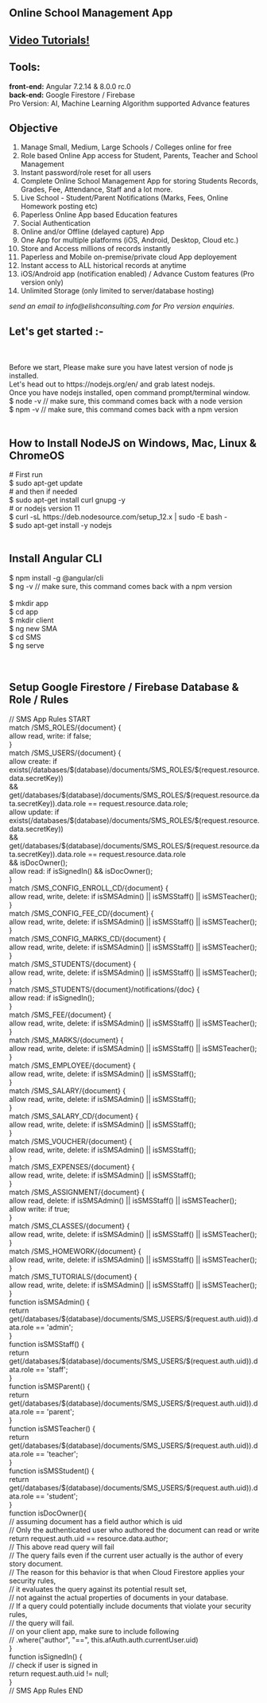 <h2>Online School Management App</h2>
<h2><a href="https://www.youtube.com/playlist?list=PLp0TENYyY8lHnfxOOzZ_hTnPF8Hh3eKDo">Video Tutorials!</a></h2>
<h2>Tools: </h2>
<b>front-end:</b> Angular 7.2.14 & 8.0.0 rc.0<br/>
<b>back-end:</b> Google Firestore / Firebase<br/>
Pro Version: AI, Machine Learning Algorithm supported Advance features<br/>
<h2>Objective</h2>
<ol>
<li>Manage Small, Medium, Large Schools / Colleges online for free</li>
<li>Role based Online App access for Student, Parents, Teacher and School Management</li>
<li>Instant password/role reset for all users</li>
<li>Complete Online School Management App for storing Students Records, Grades, Fee, Attendance, Staff and a lot more.</li>
<li>Live School - Student/Parent Notifications (Marks, Fees, Online Homework posting etc) </li>
<li>Paperless Online App based Education features</li>
<li>Social Authentication</li>
<li>Online and/or Offline (delayed capture) App</li>
<li>One App for multiple platforms (iOS, Android, Desktop, Cloud etc.)</li>
<li>Store and Access millions of records instantly</li>
<li>Paperless and Mobile on-premise/private cloud App deployement</li>
<li>Instant access to ALL historical records at anytime</li>
<li>iOS/Android app (notification enabled) / Advance Custom features (Pro version only)</li>
<li>Unlimited Storage (only limited to server/database hosting)</li>
</ol>
<i>send an email to info@elishconsulting.com for Pro version enquiries.</i>

<h2>Let's get started :-</h2>
<br/><br/>
Before we start, Please make sure you have latest version of node js installed.<br/>
Let's head out to https://nodejs.org/en/ and grab latest nodejs.<br/>
Once you have nodejs installed, open command prompt/terminal window.<br/>
$ node -v // make sure, this command comes back with a node version<br/>
$ npm -v // make sure, this command comes back with a npm version<br/><br/>

<h2>How to Install NodeJS on Windows, Mac, Linux & ChromeOS</h2>
# First run<br/>
$ sudo apt-get update<br/>
# and then if needed<br/>
$ sudo apt-get install curl gnupg -y<br/>
# or nodejs version 11<br/>
$ curl -sL https://deb.nodesource.com/setup_12.x | sudo -E bash -<br/>
$ sudo apt-get install -y nodejs<br/><br/>
<h2>Install Angular CLI</h2>
$ npm install -g @angular/cli<br/>
$ ng -v // make sure, this command comes back with a npm version<br/><br/>
$ mkdir app<br/>
$ cd app<br/>
$ mkdir client<br/
$ cd client<br/>
$ ng new SMA<br/>
$ cd SMS<br/>
$ ng serve<br/>
<br/><br/>

<h2> Setup Google Firestore / Firebase Database & Role / Rules</h2>
// SMS App Rules START<br/>
  match /SMS_ROLES/{document} {<br/>
   allow read, write: if false;<br/>
   }<br/>
   match /SMS_USERS/{document} {<br/>
	 allow create: if exists(/databases/$(database)/documents/SMS_ROLES/$(request.resource.data.secretKey))<br/>
   && get(/databases/$(database)/documents/SMS_ROLES/$(request.resource.data.secretKey)).data.role == request.resource.data.role;<br/>
   allow update: if exists(/databases/$(database)/documents/SMS_ROLES/$(request.resource.data.secretKey))<br/>
   && get(/databases/$(database)/documents/SMS_ROLES/$(request.resource.data.secretKey)).data.role == request.resource.data.role<br/>
   && isDocOwner();<br/>
   allow read: if isSignedIn() && isDocOwner();<br/>
   }<br/>
   match /SMS_CONFIG_ENROLL_CD/{document} {<br/>
   allow read, write, delete: if isSMSAdmin() || isSMSStaff() || isSMSTeacher();<br/>
   }<br/>
   match /SMS_CONFIG_FEE_CD/{document} {<br/>
   allow read, write, delete: if isSMSAdmin() || isSMSStaff() || isSMSTeacher();<br/>
   }<br/>
   match /SMS_CONFIG_MARKS_CD/{document} {<br/>
   allow read, write, delete: if isSMSAdmin() || isSMSStaff() || isSMSTeacher();<br/>
   }<br/>
   match /SMS_STUDENTS/{document} {<br/>
   allow read, write, delete: if isSMSAdmin() || isSMSStaff() || isSMSTeacher();<br/>
   }<br/>
   match /SMS_STUDENTS/{document}/notifications/{doc} {<br/>
   allow read: if isSignedIn();<br/>
   }<br/>
   match /SMS_FEE/{document} {<br/>
   allow read, write, delete: if isSMSAdmin() || isSMSStaff() || isSMSTeacher();<br/>
   }<br/>
   match /SMS_MARKS/{document} {<br/>
   allow read, write, delete: if isSMSAdmin() || isSMSStaff() || isSMSTeacher();<br/>
   }<br/>
   match /SMS_EMPLOYEE/{document} {<br/>
   allow read, write, delete: if isSMSAdmin() || isSMSStaff();<br/>
   }<br/>
   match /SMS_SALARY/{document} {<br/>
   allow read, write, delete: if isSMSAdmin() || isSMSStaff();<br/>
   }<br/>
   match /SMS_SALARY_CD/{document} {<br/>
   allow read, write, delete: if isSMSAdmin() || isSMSStaff();<br/>
   }<br/>
   match /SMS_VOUCHER/{document} {<br/>
   allow read, write, delete: if isSMSAdmin() || isSMSStaff();<br/>
   }<br/>
   match /SMS_EXPENSES/{document} {<br/>
   allow read, write, delete: if isSMSAdmin() || isSMSStaff();<br/>
   }<br/>
   match /SMS_ASSIGNMENT/{document} {<br/>
   allow read, delete: if isSMSAdmin() || isSMSStaff() || isSMSTeacher();<br/>
   allow write: if true;<br/>
   }<br/>
   match /SMS_CLASSES/{document} {<br/>
   allow read, write, delete: if isSMSAdmin() || isSMSStaff() || isSMSTeacher();<br/>
   }<br/>
   match /SMS_HOMEWORK/{document} {<br/>
   allow read, write, delete: if isSMSAdmin() || isSMSStaff() || isSMSTeacher();<br/>
   }<br/>
   match /SMS_TUTORIALS/{document} {<br/>
   allow read, write, delete: if isSMSAdmin() || isSMSStaff() || isSMSTeacher();<br/>
   }<br/>
   function isSMSAdmin() {<br/>
    return get(/databases/$(database)/documents/SMS_USERS/$(request.auth.uid)).data.role == 'admin';<br/>
    }<br/>
    function isSMSStaff() {<br/>
    return get(/databases/$(database)/documents/SMS_USERS/$(request.auth.uid)).data.role == 'staff';<br/>
    }<br/>
    function isSMSParent() {<br/>
    return get(/databases/$(database)/documents/SMS_USERS/$(request.auth.uid)).data.role == 'parent';<br/>
    }<br/>
    function isSMSTeacher() {<br/>
    return get(/databases/$(database)/documents/SMS_USERS/$(request.auth.uid)).data.role == 'teacher';<br/>
    }<br/>
    function isSMSStudent() {<br/>
    return get(/databases/$(database)/documents/SMS_USERS/$(request.auth.uid)).data.role == 'student';<br/>
    }<br/>
    function isDocOwner(){<br/>
    // assuming document has a field author which is uid<br/>
    // Only the authenticated user who authored the document can read or write<br/>
    	return request.auth.uid == resource.data.author;<br/>
      // This above read query will fail<br/>
    // The query fails even if the current user actually is the author of every story document.<br/>
    //  The reason for this behavior is that when Cloud Firestore applies your security rules, <br/>
    //  it evaluates the query against its potential result set,<br/>
    //   not against the actual properties of documents in your database. <br/>
    //   If a query could potentially include documents that violate your security rules, <br/>
    //   the query will fail.<br/>
    //   on your client app, make sure to include following<br/>
    //   .where("author", "==", this.afAuth.auth.currentUser.uid)<br/>
    }<br/>
    function isSignedIn() {<br/>
    // check if user is signed in<br/>
          return request.auth.uid != null;<br/>
    }<br/>
  // SMS App Rules END<br/>
